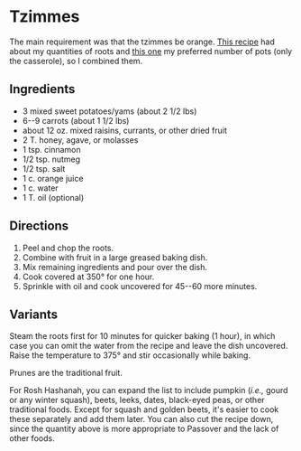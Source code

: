 # Tzimmes

The main requirement was that the tzimmes be orange.  [This recipe](http://cooking.nytimes.com/recipes/1013447-sweet-potato-carrot-and-dried-fruit-casserole) had about my quantities of roots and [this one](http://www.tasteofhome.com/recipes/tzimmes) my preferred number of pots (only the casserole), so I combined them.

## Ingredients

* 3 mixed sweet potatoes/yams (about 2 1/2 lbs)
* 6--9 carrots (about 1 1/2 lbs)
* about 12 oz. mixed raisins, currants, or other dried fruit
* 2 T. honey, agave, or molasses
* 1 tsp. cinnamon
* 1/2 tsp. nutmeg
* 1/2 tsp. salt
* 1 c. orange juice
* 1 c. water
* 1 T. oil (optional)

## Directions

1. Peel and chop the roots.
2. Combine with fruit in a large greased baking dish.
3. Mix remaining ingredients and pour over the dish.
4. Cook covered at 350° for one hour.
5. Sprinkle with oil and cook uncovered for 45--60 more minutes.

## Variants

Steam the roots first for 10 minutes for quicker baking (1 hour), in which case you can omit the water from the recipe and leave the dish uncovered.  Raise the temperature to 375° and stir occasionally while baking.

Prunes are the traditional fruit.

For Rosh Hashanah, you can expand the list to include pumpkin (*i.e.,* gourd or any winter squash), beets, leeks, dates, black-eyed peas, or other traditional foods.  Except for squash and golden beets, it's easier to cook these separately and add them later.  You can also cut the recipe down, since the quantity above is more appropriate to Passover and the lack of other foods.
